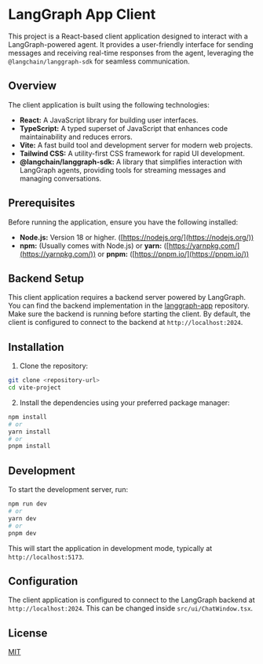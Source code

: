 # LangGraph App Client

This project is a React-based client application designed to interact with a LangGraph-powered agent. It provides a user-friendly interface for sending messages and receiving real-time responses from the agent, leveraging the `@langchain/langgraph-sdk` for seamless communication.

## Overview

The client application is built using the following technologies:

- **React:** A JavaScript library for building user interfaces.
- **TypeScript:** A typed superset of JavaScript that enhances code maintainability and reduces errors.
- **Vite:** A fast build tool and development server for modern web projects.
- **Tailwind CSS:** A utility-first CSS framework for rapid UI development.
- **@langchain/langgraph-sdk:** A library that simplifies interaction with LangGraph agents, providing tools for streaming messages and managing conversations.

## Prerequisites

Before running the application, ensure you have the following installed:

- **Node.js:** Version 18 or higher. ([https://nodejs.org/](https://nodejs.org/))
- **npm:** (Usually comes with Node.js) or **yarn:** ([https://yarnpkg.com/](https://yarnpkg.com/)) or **pnpm:** ([https://pnpm.io/](https://pnpm.io/))

## Backend Setup

This client application requires a backend server powered by LangGraph. You can find the backend implementation in the [langgraph-app](https://github.com/your-org/langgraph-app) repository. Make sure the backend is running before starting the client. By default, the client is configured to connect to the backend at `http://localhost:2024`.

## Installation

1.  Clone the repository:

```bash
git clone <repository-url>
cd vite-project
```

2.  Install the dependencies using your preferred package manager:

```bash
npm install
# or
yarn install
# or
pnpm install
```

## Development

To start the development server, run:

```bash
npm run dev
# or
yarn dev
# or
pnpm dev
```

This will start the application in development mode, typically at `http://localhost:5173`.

## Configuration

The client application is configured to connect to the LangGraph backend at `http://localhost:2024`. This can be changed inside `src/ui/ChatWindow.tsx`.

## License

[MIT](LICENSE)
